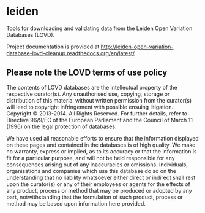 # leiden

Tools for downloading and validating data from the Leiden Open Variation Databases (LOVD).

Project documentation is provided at http://leiden-open-variation-database-lovd-cleanup.readthedocs.org/en/latest/

## Please note the LOVD terms of use policy
The contents of LOVD databases are the intellectual property of the respective curator(s). Any unauthorised use,
copying, storage or distribution of this material without written permission from the curator(s) will lead to copyright
infringement with possible ensuing litigation. Copyright © 2013-2014. All Rights Reserved. For further details, refer to
Directive 96/9/EC of the European Parliament and the Council of March 11 (1996) on the legal protection of databases.

We have used all reasonable efforts to ensure that the information displayed on these pages and contained in the databases
is of high quality. We make no warranty, express or implied, as to its accuracy or that the information is fit for a
particular purpose, and will not be held responsible for any consequences arising out of any inaccuracies or omissions.
Individuals, organisations and companies which use this database do so on the understanding that no liability whatsoever
either direct or indirect shall rest upon the curator(s) or any of their employees or agents for the effects of any product,
process or method that may be produced or adopted by any part, notwithstanding that the formulation of such product, process
or method may be based upon information here provided.